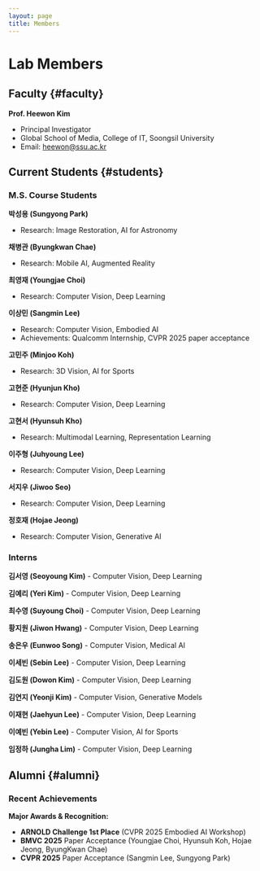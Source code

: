 ```yaml
---
layout: page
title: Members
---
```


# Lab Members

## Faculty {#faculty}

**Prof. Heewon Kim**
- Principal Investigator  
- Global School of Media, College of IT, Soongsil University
- Email: heewon@ssu.ac.kr

## Current Students {#students}

### M.S. Course Students

**박성용 (Sungyong Park)**
- Research: Image Restoration, AI for Astronomy

**채병관 (Byungkwan Chae)**  
- Research: Mobile AI, Augmented Reality

**최영재 (Youngjae Choi)**
- Research: Computer Vision, Deep Learning

**이상민 (Sangmin Lee)**
- Research: Computer Vision, Embodied AI
- Achievements: Qualcomm Internship, CVPR 2025 paper acceptance

**고민주 (Minjoo Koh)**
- Research: 3D Vision, AI for Sports

**고현준 (Hyunjun Kho)**
- Research: Computer Vision, Deep Learning

**고현서 (Hyunsuh Kho)**
- Research: Multimodal Learning, Representation Learning

**이주형 (Juhyoung Lee)**
- Research: Computer Vision, Deep Learning

**서지우 (Jiwoo Seo)**
- Research: Computer Vision, Deep Learning

**정호재 (Hojae Jeong)**
- Research: Computer Vision, Generative AI

### Interns

**김서영 (Seoyoung Kim)** - Computer Vision, Deep Learning

**김예리 (Yeri Kim)** - Computer Vision, Deep Learning  

**최수영 (Suyoung Choi)** - Computer Vision, Deep Learning

**황지원 (Jiwon Hwang)** - Computer Vision, Deep Learning

**송은우 (Eunwoo Song)** - Computer Vision, Medical AI

**이세빈 (Sebin Lee)** - Computer Vision, Deep Learning

**김도원 (Dowon Kim)** - Computer Vision, Deep Learning

**김연지 (Yeonji Kim)** - Computer Vision, Generative Models

**이재현 (Jaehyun Lee)** - Computer Vision, Deep Learning

**이예빈 (Yebin Lee)** - Computer Vision, AI for Sports

**임정하 (Jungha Lim)** - Computer Vision, Deep Learning

## Alumni {#alumni}

### Recent Achievements

**Major Awards & Recognition:**
- **ARNOLD Challenge 1st Place** (CVPR 2025 Embodied AI Workshop)
- **BMVC 2025** Paper Acceptance (Youngjae Choi, Hyunsuh Koh, Hojae Jeong, ByungKwan Chae)
- **CVPR 2025** Paper Acceptance (Sangmin Lee, Sungyong Park)